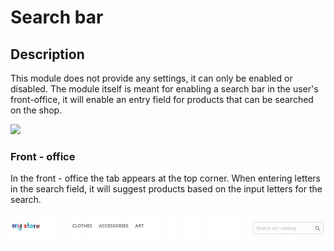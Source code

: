 # Search bar

## Description

This module does not provide any settings, it can only be enabled or disabled. The module itself is meant for enabling a search bar in the user's front-office, it will enable an entry field for products that can be searched on the shop.

![](<../../../../../.gitbook/assets/Screenshot 2022-07-25 at 17-06-00 Module manager • test.png>)

### Front - office

In the front - office the tab appears at the top corner. When entering letters in the search field, it will suggest products based on the input letters for the search.

![](<../../../../../.gitbook/assets/Screenshot 2022-07-25 at 17-08-03 search-bar.jpg (JPEG Image 1000 × 1000 pixels) — Scaled (96%).png>)
